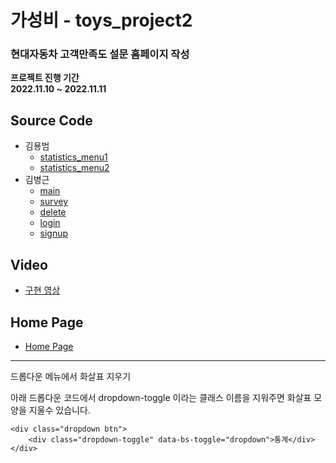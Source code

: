 # 가성비 - toys_project2

### 현대자동차 고객만족도 설문 홈페이지 작성

**프로젝트 진행 기간**  
**2022.11.10 ~ 2022.11.11**

## Source Code

- 김용범
  - [statistics_menu1](./docs/html/statistics_menu1.html)
  - [statistics_menu2](./docs/html/statistics_menu2.html)
- 김병근
  - [main](./docs/index.html)
  - [survey](./docs/html/survey.html)
  - [delete](./docs/html/delete.html)
  - [login](./docs/html/login.html)
  - [signup](./docs/html/signup.html)

## Video

- [구현 영상](https://www.youtube.com/watch?v=SdJspPebtYI)

## Home Page

- [Home Page](https://kasungbi.github.io/toys_project2/index.html)

---

드롭다운 메뉴에서 화살표 지우기

아래 드롭다운 코드에서 dropdown-toggle 이라는 클래스 이름을 지워주면 화살표 모양을 지울수 있습니다.

```
<div class="dropdown btn">
	<div class="dropdown-toggle" data-bs-toggle="dropdown">통계</div>
</div>
```
